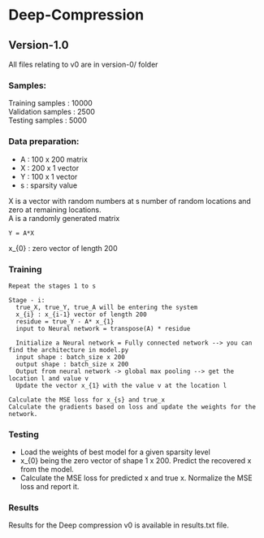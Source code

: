 # Deep-Compression

## Version-1.0
All files relating to v0 are in version-0/ folder
### Samples:

Training samples : 10000<br/>
Validation samples : 2500<br/>
Testing samples : 5000<br/>


### Data preparation:
* A : 100 x 200 matrix
* X : 200 x 1 vector
* Y : 100 x 1 vector
* s : sparsity value

X is a vector with random numbers at s number of random locations and zero at remaining locations.<br/>
A is a randomly generated matrix<br/>
```
Y = A*X
```
x_{0} : zero vector of length 200 <br/>

### Training 
```
Repeat the stages 1 to s

Stage - i:
  true_X, true_Y, true_A will be entering the system
  x_{i} : x_{i-1} vector of length 200
  residue = true_Y - A* x_{1}
  input to Neural network = transpose(A) * residue
  
  Initialize a Neural network = Fully connected network --> you can find the architecture in model.py
  input shape : batch_size x 200
  output shape : batch_size x 200
  Output from neural network -> global max pooling --> get the location l and value v
  Update the vector x_{1} with the value v at the location l

Calculate the MSE loss for x_{s} and true_x
Calculate the gradients based on loss and update the weights for the network.
```
### Testing
* Load the weights of best model for a given sparsity level
* x_{0} being the zero vector of shape 1 x 200. Predict the recovered x from the model.
* Calculate the MSE loss for predicted x and true x. Normalize the MSE loss and report it.

### Results
Results for the Deep compression v0 is available in results.txt file.


